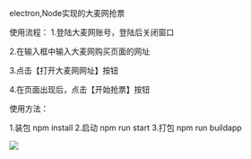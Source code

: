 electron,Node实现的大麦网抢票

使用流程： 1.登陆大麦网账号，登陆后关闭窗口

2.在输入框中输入大麦网购买页面的网址

3.点击【打开大麦网网址】按钮

4.在页面出现后，点击【开始抢票】按钮

使用方法：

1.装包 npm install 2.启动 npm run start 3.打包 npm run buildapp

![](https://github.com/xujizhong/Grab-Ticket/blob/master/image/demo.png?raw=true)
